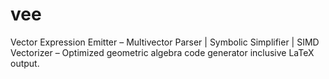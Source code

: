 # vee

Vector Expression Emitter – Multivector Parser | Symbolic Simplifier | SIMD Vectorizer –
Optimized geometric algebra code generator inclusive LaTeX output.
